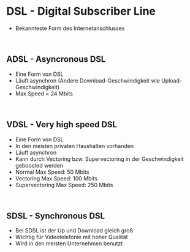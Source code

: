 # DSL - Digital Subscriber Line
- Bekannteste Form des Internetanschlusses

<br>

## ADSL - Asyncronous DSL
- Eine Form von DSL
- Läuft asynchron (Andere Download-Geschwindigkeit wie Upload-Geschwindigkeit)
- Max Speed = 24 Mbits

<br>

## VDSL - Very high speed DSL
- Eine Form von DSL
- In den meisten privaten Haushalten vorhanden
- Läuft asynchron
- Kann durch Vectoring bzw. Supervectoring in der Geschwindigkeit geboosted werden
- Normal Max Speed: 50 Mbits
- Vectoring Max Speed: 100 Mbits
- Supervectoring Max Speed: 250 Mbits

<br>

## SDSL - Synchronous DSL
- Bei SDSL ist der Up und Download gleich groß
- Wichtig für Videotelefonie mit hoher Qualität
- Wird in den meisten Unternehmen benutzt